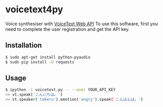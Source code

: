 voicetext4py
===========

Voice synthesiser with [VoiceText Web API](https://cloud.voicetext.jp/webapi)
To use this software, first you need to complete the user registration and get the API key.

Installation
------------

~~~sh
$ sudo apt-get install python-pyaudio
$ sudo pip install -U requests
~~~

Usage
-----

~~~sh
$ ipython -i voicetext.py -- --user YOUR_API_KEY
>> vt.speak('こんにちは。')
>> vt.speaker('takeru').emotion('angry').speak('こんばんは。')
~~~
